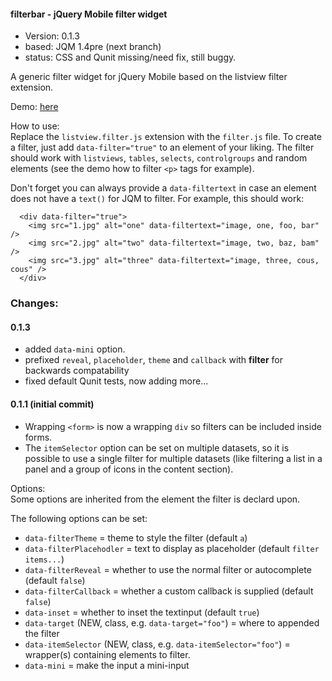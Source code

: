 #### filterbar - jQuery Mobile filter widget 

- Version:  0.1.3
- based:    JQM 1.4pre (next branch)
- status:   CSS and Qunit missing/need fix, still buggy.

A generic filter widget for jQuery Mobile based on the listview filter extension.

Demo: [here](http://www.franckreich.de/jqm/filter/demo.html)

How to use:  
Replace the `listview.filter.js` extension with the `filter.js` file. To create a filter, just
add `data-filter="true"` to an element of your liking. The filter should work with `listviews`, `tables`, 
`selects`, `controlgroups` and random elements (see the demo how to filter `<p>` tags for example).

Don't forget you can always provide a `data-filtertext` in case an element does not have a `text()`
for JQM to filter. For example, this should work:

````
  <div data-filter="true">
    <img src="1.jpg" alt="one" data-filtertext="image, one, foo, bar" />
    <img src="2.jpg" alt="two" data-filtertext="image, two, baz, bam" />
    <img src="3.jpg" alt="three" data-filtertext="image, three, cous, cous" />
  </div>
````

### Changes:  

#### 0.1.3
- added `data-mini` option.
- prefixed `reveal`, `placeholder`, `theme` and `callback` with **filter** for backwards compatability
- fixed default Qunit tests, now adding more... 

#### 0.1.1 (initial commit)
- Wrapping `<form>` is now a wrapping `div` so filters can be included inside forms.
- The `itemSelector` option can be set on multiple datasets, so it is possible to use a single filter for
multiple datasets (like filtering a list in a panel and a group of icons in the content section).

Options:  
Some options are inherited from the element the filter is declard upon. 

The following options can be set:
- `data-filterTheme` = theme to style the filter (default `a`)
- `data-filterPlacehodler` = text to display as placeholder (default `filter items...`)
- `data-filterReveal` = whether to use the normal filter or autocomplete (default `false`)
- `data-filterCallback` = whether a custom callback is supplied (default `false`)
- `data-inset` = whether to inset the textinput (default `true`)
- `data-target` (NEW, class, e.g. `data-target="foo"`) = where to appended the filter
- `data-itemSelector` (NEW, class, e.g. `data-itemSelector="foo"`) = wrapper(s) containing elements to filter.
- `data-mini` = make the input a mini-input




